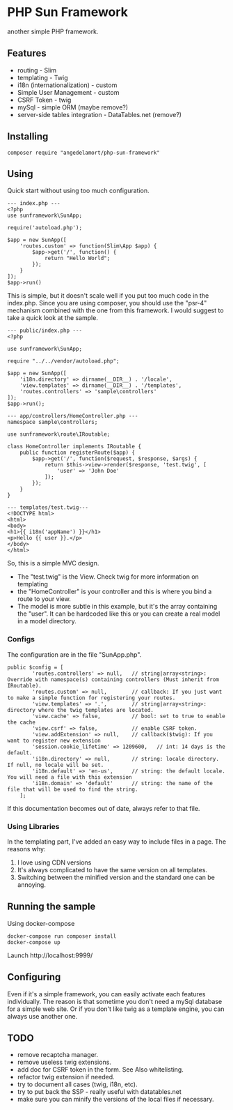 # PHP Sun Framework
another simple PHP framework.

## Features
* routing - Slim
* templating - Twig
* i18n (internationalization) - custom
* Simple User Management - custom
* CSRF Token - twig
* mySql - simple ORM (maybe remove?)
* server-side tables integration - DataTables.net (remove?)

## Installing

````
composer require "angedelamort/php-sun-framework"
````

## Using
Quick start without using too much configuration.
````
--- index.php ---
<?php
use sunframework\SunApp;

require('autoload.php');

$app = new SunApp([
    'routes.custom' => function(Slim\App $app) {
        $app->get('/', function() {
            return "Hello World";
        });
    }
]);
$app->run()

````

This is simple, but  it doesn't scale well if you put too much code in the index.php.
Since you are using composer, you should use the "psr-4" mechanism combined with 
the one from this framework.  I would suggest to take a quick look at the sample.

````
--- public/index.php ---
<?php

use sunframework\SunApp;

require "../../vendor/autoload.php";

$app = new SunApp([
    'i18n.directory' => dirname(__DIR__) . '/locale',
    'view.templates' => dirname(__DIR__) . '/templates',
    'routes.controllers' => 'sample\controllers'
]);
$app->run();
````
````
--- app/controllers/HomeController.php ---
namespace sample\controllers;

use sunframework\route\IRoutable;

class HomeController implements IRoutable {
    public function registerRoute($app) {
        $app->get('/', function($request, $response, $args) {
            return $this->view->render($response, 'test.twig', [
                'user' => 'John Doe'
            ]);
        });
    }
}
````
````
--- templates/test.twig---
<!DOCTYPE html>
<html>
<body>
<h1>{{ i18n('appName') }}</h1>
<p>Hello {{ user }}.</p>
</body>
</html>
````

So, this is a simple MVC design.
* The "test.twig" is the View. Check twig for more information on templating
* the "HomeController" is your controller and this is where you bind a route to your view.
* The model is more subtle in this example, but it's the array containing the "user". It
can be hardcoded like this or you can create a real model in a model directory.

### Configs
The configuration are in the file "SunApp.php".
````
public $config = [
        'routes.controllers' => null,   // string|array<string>: Override with namespace(s) containing controllers (Must inherit from IRoutable).
        'routes.custom' => null,        // callback: If you just want to make a simple function for registering your routes.
        'view.templates' => '.',        // string|array<string>: directory where the twig templates are located.
        'view.cache' => false,          // bool: set to true to enable the cache
        'view.csrf' => false,           // enable CSRF token.
        'view.addExtension' => null,    // callback($twig): If you want to register new extension
        'session.cookie_lifetime' => 1209600,   // int: 14 days is the default.
        'i18n.directory' => null,       // string: locale directory. If null, no locale will be set.
        'i18n.default' => 'en-us',      // string: the default locale. You will need a file with this extension
        'i18n.domain' => 'default'      // string: the name of the file that will be used to find the string.
    ];
````
If this documentation becomes out of date, always refer to that file.

### Using Libraries
In the templating part, I've added an easy way to include files in a page. The reasons why:
1. I love using CDN versions
2. It's always complicated to have the same version on all templates.
3. Switching between the minified version and the standard one can be annoying.

## Running the sample
Using docker-compose
````
docker-compose run composer install
docker-compose up
````
Launch http://localhost:9999/

## Configuring
Even if it's a simple framework, you can easily activate each features individually. 
The reason is that sometime you don't need a mySql database for a simple web site. Or if
you don't like twig as a template engine, you can always use another one.

## TODO
* remove recaptcha manager.
* remove useless twig extensions.
* add doc for CSRF token in the form. See Also whitelisting.
* refactor twig extension if needed.
* try to document all cases (twig, i18n, etc).
* try to put back the SSP - really useful with datatables.net
* make sure you can minify the versions of the local files if necessary.